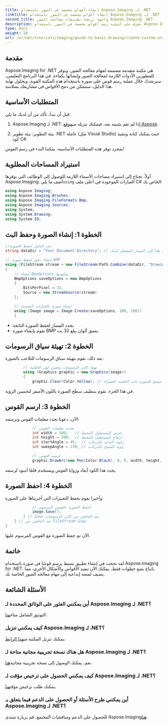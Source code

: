 ```yaml
---
title: إنشاء أقواس مخصصة في الصور باستخدام Aspose.Imaging لـ .NET
linktitle: إنشاء أقواس مخصصة في الصور باستخدام Aspose.Imaging لـ .NET
second_title: واجهة برمجة تطبيقات معالجة الصور Aspose.Imaging .NET
description: تعرف على كيفية رسم أقواس مخصصة في الصور باستخدام Aspose.Imaging for .NET. اتبع التعليمات خطوة بخطوة لإعداد صورتك، وتهيئة سياق الرسومات، وتحديد معلمات القوس، وحفظ الناتج النهائي.
type: docs
weight: 10
url: /ar/net/tutorials/imaging/guide-to-basic-drawing/create-custom-arc-in-images/
---
```

## مقدمة

Aspose.Imaging for .NET هي مكتبة متقدمة مصممة لمهام معالجة الصور، وتوفر للمطورين الأدوات اللازمة لمعالجة الصور وإنشائها بكفاءة. في هذا البرنامج التعليمي، سنرشدك خلال عملية رسم قوس على صورة باستخدام هذه المكتبة القوية. وبحلول نهاية هذا الدليل، ستتمكن من دمج الأقواس في مشاريعك بسلاسة.

## المتطلبات الأساسية

قبل أن نبدأ، تأكد من أن لديك ما يلي:

1.  Aspose.Imaging لـ .NET: إذا لم تقم بتثبيته بعد، فيمكنك تنزيله من[موقع Aspose](https://releases.aspose.com/imaging/net/).

2. بيئة التطوير: بيئة تطوير .NET عاملة (مثل Visual Studio) حيث يمكنك كتابة وتنفيذ كود C#.

بمجرد توفر هذه المتطلبات الأساسية، يمكننا البدء في رسم القوس!

## استيراد المساحات المطلوبة

 أولاً، تحتاج إلى استيراد مساحات الأسماء اللازمة للوصول إلى الوظائف التي يوفرها Aspose.Imaging. أضف ما يلي`using` العبارات الموجودة في أعلى ملف C# الخاص بك:

```csharp
using Aspose.Imaging;
using Aspose.Imaging.Brushes;
using Aspose.Imaging.FileFormats.Bmp;
using Aspose.Imaging.Sources;
using System;
using System.Drawing;
using System.IO;
```

## الخطوة 1: إنشاء الصورة وحفظ البث

```csharp
//حدد الدليل لحفظ الصورة
string dataDir = "Your Document Directory"; // قم بتحديث هذا إلى المسار المفضل لديك

// إنشاء دفق لحفظ صورة BMP
using (FileStream stream = new FileStream(Path.Combine(dataDir, "DrawingArc_out.bmp"), FileMode.Create))
{
    // إنشاء BmpOptions وتكوينها
    BmpOptions saveOptions = new BmpOptions
    {
        BitsPerPixel = 32,
        Source = new StreamSource(stream)
    };

    // إنشاء صورة بالخيارات المحددة
    using (Image image = Image.Create(saveOptions, 100, 100))
    {
```

- نحدد المسار لحفظ الصورة الناتجة.
- نقوم بإنشاء صورة BMP بعمق ألوان يبلغ 32 بت.

## الخطوة 2: تهيئة سياق الرسومات

بعد ذلك، نقوم بتهيئة سياق الرسومات للتلاعب بالصورة:

```csharp
        // تهيئة كائن الرسومات وتعيين لون الخلفية
        using (Graphics graphic = new Graphics(image))
        {
            graphic.Clear(Color.Yellow); // قم بمسح الصورة ذات الخلفية الصفراء
```

في هذا الجزء، نقوم بتنظيف سطح الصورة باللون الأصفر لتحسين الرؤية.

## الخطوة 3: ارسم القوس

الآن، دعونا نحدد معلمات القوس ونرسمه:

```csharp
            // تحديد معلمات القوس
            int width = 100;   // عرض المستطيل المحيط
            int height = 200;  // ارتفاع المستطيل المحيط
            int startAngle = 45;  // زاوية البداية بالدرجات
            int sweepAngle = 270; // زاوية المسح بالدرجات

            // ارسم القوس
            graphic.DrawArc(new Pen(Color.Black), 0, 0, width, height, startAngle, sweepAngle);
```

يحدد هذا الكود أبعاد وزوايا القوس ويستخدم قلمًا أسود لرسمه.

## الخطوة 4: احفظ الصورة

وأخيرا نقوم بحفظ التغييرات التي أجريناها على الصورة:

```csharp
            // احفظ الصورة بالقوس المرسوم
            image.Save();
        } // يتم التخلص من كائن الرسوميات تلقائيًا
    } // يتم التخلص من FileStream تلقائيًا
}
```

الآن تم حفظ الصورة مع القوس المرسوم عليها.

## خاتمة

لقد نجحت في إنشاء تطبيق بسيط يرسم قوسًا في صورة باستخدام Aspose.Imaging for .NET. باتباع بضع خطوات فقط، يمكنك الآن تنفيذ الأقواس والأشكال الأخرى، مما يضيف لمسة إبداعية إلى مهام معالجة الصور الخاصة بك.

## الأسئلة الشائعة

### أين يمكنني العثور على الوثائق المحددة لـ Aspose.Imaging لـ .NET؟

 التوثيق الشامل متاح[هنا](https://reference.aspose.com/imaging/net/).

### كيف يمكنني تنزيل Aspose.Imaging لـ .NET؟

 يمكنك تنزيل المكتبة من[هذا الرابط](https://releases.aspose.com/imaging/net/).

### هل هناك نسخة تجريبية مجانية متاحة لـ Aspose.Imaging لـ .NET؟

 نعم، يمكنك الوصول إلى نسخة تجريبية مجانية[هنا](https://releases.aspose.com/).

### كيف يمكنني الحصول على ترخيص مؤقت لـ Aspose.Imaging لـ .NET؟

 يمكنك طلب ترخيص مؤقت[هنا](https://purchase.conholdate.com/temporary-license/).

### أين يمكنني طرح الأسئلة أو الحصول على الدعم فيما يتعلق بـ Aspose.Imaging لـ .NET؟

 للحصول على الدعم ومناقشات المجتمع، قم بزيارة منتدى Aspose.Imaging[هنا](https://forum.aspose.com/).
